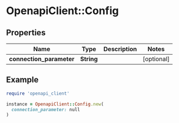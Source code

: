 # OpenapiClient::Config

## Properties

| Name | Type | Description | Notes |
| ---- | ---- | ----------- | ----- |
| **connection_parameter** | **String** |  | [optional] |

## Example

```ruby
require 'openapi_client'

instance = OpenapiClient::Config.new(
  connection_parameter: null
)
```

